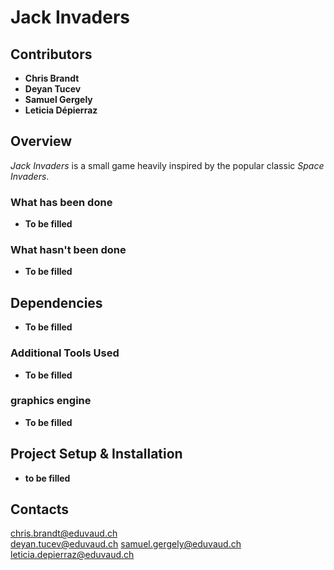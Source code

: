 # **Jack Invaders**

## **Contributors**
- **Chris Brandt**  
- **Deyan Tucev**
- **Samuel Gergely**
- **Leticia Dépierraz**

## **Overview**
*Jack Invaders* is a small game heavily inspired by the popular classic *Space Invaders*.

### What has been done
- **To be filled**
  
### What hasn't been done
- **To be filled** 

## **Dependencies**
- **To be filled** 

### **Additional Tools Used**
- **To be filled**

### **graphics engine**
- **To be filled**

## **Project Setup & Installation**
- **to be filled**

## **Contacts**
chris.brandt@eduvaud.ch  
deyan.tucev@eduvaud.ch
samuel.gergely@eduvaud.ch
leticia.depierraz@eduvaud.ch
